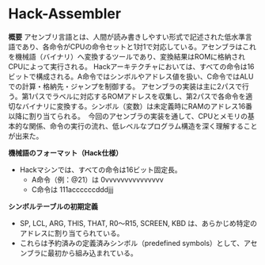 # Hack-Assembler
**概要**
アセンブリ言語とは、人間が読み書きしやすい形式で記述された低水準言語であり、各命令がCPUの命令セットと1対1で対応している。アセンブラはこれを機械語（バイナリ）へ変換するツールであり、変換結果はROMに格納されCPUによって実行される。 Hackアーキテクチャにおいては、すべての命令は16ビットで構成される。A命令ではシンボルやアドレス値を扱い、C命令ではALUでの計算・格納先・ジャンプを制御する。 アセンブラの実装は主に2パスで行う。第1パスでラベルに対応するROMアドレスを収集し、第2パスで各命令を適切なバイナリに変換する。シンボル（変数）は未定義時にRAMのアドレス16番以降に割り当てられる。 
今回のアセンブラの実装を通して、CPUとメモリの基本的な関係、命令の実行の流れ、低レベルなプログラム構造を深く理解することが出来た。

**機械語のフォーマット（Hack仕様）**
* Hackマシンでは、すべての命令は16ビット固定長。
    * A命令（例：@21）は 0vvvvvvvvvvvvvvv
    * C命令は 111accccccdddjjj

**シンボルテーブルの初期定義**
* SP, LCL, ARG, THIS, THAT, R0〜R15, SCREEN, KBD は、あらかじめ特定のアドレスに割り当てられている。
* これらは予約済みの定義済みシンボル（predefined symbols）として、アセンブラに最初から組み込まれている。


